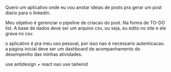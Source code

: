 Quero um aplicativo onde eu vou anotar ideias de posts pra gerar um post diario para o linkedin.

Meu objetivo é gerenciar o pipeline de criacao do post. Na forma de TO-DO list. A base de dados deve ser um arquivo csv, ou seja, eu edito no site e ele grava no csv.

o aplicativo é pra meu uso pessoal, por isso nao é necessario autenticacao. a pagina inicial deve ser um dashboard de acompanhamento do desempenho das minhas atividades.

use antidesign + react
nao use tailwind
